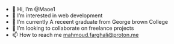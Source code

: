 - 👋 Hi, I’m @Maoe1
- 👀 I’m interested in web development
- 🌱 I’m currently A receent graduate from George brown College
- 💞️ I’m looking to collaborate on freelance projects
- 📫 How to reach me mahmoud.farghali@proton.me

